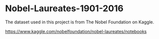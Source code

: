 # Nobel-Laureates-1901-2016
The dataset used in this project is from The Nobel Foundation on Kaggle.

https://www.kaggle.com/nobelfoundation/nobel-laureates/notebooks
